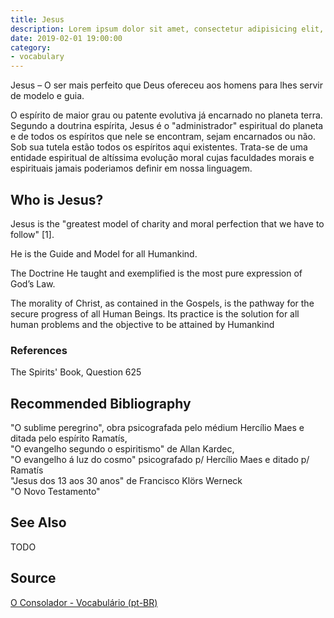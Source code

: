 ```yaml
---
title: Jesus
description: Lorem ipsum dolor sit amet, consectetur adipisicing elit, sed do eiusmod tempor incididunt ut labore et dolore magna aliqua.  TODO
date: 2019-02-01 19:00:00
category:
- vocabulary
---
```


Jesus – O ser mais perfeito que Deus ofereceu aos homens para lhes servir de modelo e guia.

O espírito de maior grau ou patente evolutiva já encarnado no planeta terra. Segundo a doutrina espírita, Jesus é o "administrador" espiritual do planeta e de todos os espíritos que nele se encontram, sejam encarnados ou não. Sob sua tutela estão todos os espíritos aqui existentes. Trata-se de uma entidade espiritual de altíssima evolução moral cujas faculdades morais e espirituais jamais poderiamos definir em nossa linguagem.

## Who is Jesus?
Jesus is the "greatest model of charity and moral perfection that we have to follow" [1].

He is the Guide and Model for all Humankind.

The Doctrine He taught and exemplified is the most pure expression of God’s Law.

The morality of Christ, as contained in the Gospels, is the pathway for the secure progress of all Human Beings. Its practice is the solution for all human problems and the objective to be attained by Humankind

### References
The Spirits' Book, Question 625

## Recommended Bibliography
"O sublime peregrino", obra psicografada pelo médium Hercílio Maes e ditada pelo espírito Ramatís,  
"O evangelho segundo o espiritismo" de Allan Kardec,  
"O evangelho á luz do cosmo" psicografado p/ Hercílio Maes e ditado p/ Ramatís  
"Jesus dos 13 aos 30 anos" de Francisco Klörs Werneck   
"O Novo Testamento"  


## See Also
TODO


## Source
[O Consolador - Vocabulário (pt-BR)](http://www.oconsolador.com.br/linkfixo/vocabulario/principal.html)

